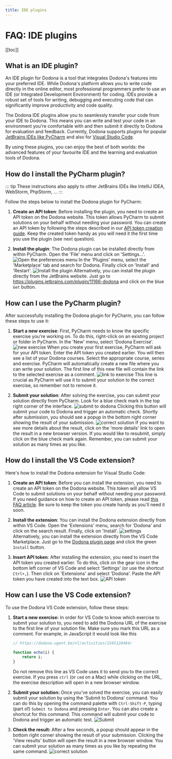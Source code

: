 ```yaml
---
title: IDE plugins
---
```


# FAQ: IDE plugins

[[toc]]

## What is an IDE plugin?

An IDE plugin for Dodona is a tool that integrates Dodona's features into your preferred IDE. While Dodona's platform allows you to write code directly in the online editor, most professional programmers prefer to use an IDE (or Integrated Development Environment) for coding. IDEs provide a robust set of tools for writing, debugging and executing code that can significantly improve productivity and code quality.

The Dodona IDE plugins allow you to seamlessly transfer your code from your IDE to Dodona. This means you can write and test your code in an environment you're comfortable with and then submit it directly to Dodona for evaluation and feedback. Currently, Dodona supports plugins for popular [JetBrains IDEs like PyCharm](#how-do-i-install-the-pycharm-plugin) and also for [Visual Studio Code](#how-do-i-install-the-vs-code-extension).

By using these plugins, you can enjoy the best of both worlds: the advanced features of your favourite IDE and the learning and evaluation tools of Dodona.

## How do I install the PyCharm plugin?

::: tip
These instructions also apply to other JetBrains IDEs like IntelliJ IDEA, WebStorm, PhpStorm, ...
:::

Follow the steps below to install the Dodona plugin for PyCharm:

1. **Create an API token**: Before installing the plugin, you need to create an API token on the Dodona website. This token allows PyCharm to submit solutions on your behalf without needing your password. You can create an API token by following the steps described in our [API token creation guide](/en/faq/api-tokens/#how-do-i-create-an-api-token). Keep the created token handy as you will need it the first time you use the plugin (see next question).

2. **Install the plugin**: The Dodona plugin can be installed directly from within PyCharm. Open the 'File' menu and click on 'Settings...'.
  ![Open the preferences menu](./pc-settings.png)
 In the 'Plugins' menu, select the 'Marketplace' tab and search for Dodona. Finally click on 'Install' and 'Restart'.
  ![Install the plugin](./pc-install.png)
  Alternatively, you can install the plugin directly from the JetBrains website. Just go to https://plugins.jetbrains.com/plugin/11166-dodona and click on the blue `Get` button.

## How can I use the PyCharm plugin?

After successfully installing the Dodona plugin for PyCharm, you can follow these steps to use it:

1. **Start a new exercise**: First, PyCharm needs to know the specific exercise you're working on. To do this, right-click on an existing project or folder in PyCharm. In the 'New' menu, select 'Dodona Exercise'.
  ![new exercise](./pc-new-exercise.png)
  When you create your first exercise, PyCharm will ask for your API token. Enter the API token you created earlier. You will then see a list of your Dodona courses. Select the appropriate course, series and exercise. PyCharm will automatically create a new file where you can write your solution. The first line of this new file will contain the link to the selected exercise as a comment.
  ![link to exercise](./pc-link.png)
  This line is crucial as PyCharm will use it to submit your solution to the correct exercise, so remember not to remove it.

2. **Submit your solution**: After solving the exercise, you can submit your solution directly from PyCharm. Look for a blue check mark in the top right corner of the interface.
  ![submit to dodona](./pc-check-mark.png)
  Clicking this button will submit your code to Dodona and trigger an automatic check. Shortly after submission, you should see a popup in the bottom right corner showing the result of your submission.
  ![correct solution](./pc-correct.png)
  If you want to see more details about the result, click on the 'more details' link to open the result in a new browser version. If you would like to resubmit, simply click on the blue check mark again. Remember, you can submit your solution as many times as you like.


## How do I install the VS Code extension?

Here's how to install the Dodona extension for Visual Studio Code:

1. **Create an API token**: Before you can install the extension, you need to create an API token on the Dodona website. This token will allow VS Code to submit solutions on your behalf without needing your password. If you need guidance on how to create an API token, please read [this FAQ article](/en/faq/api-tokens/). Be sure to keep the token you create handy as you'll need it soon.

2. **Install the extension**: You can install the Dodona extension directly from within VS Code. Open the 'Extensions' menu, search for 'Dodona' and click on the search result. Finally, click on 'Install'.
  ![settings](./vs-market.png)
  Alternatively, you can install the extension directly from the VS Code Marketplace. Just go to the [Dodona plugin page](https://marketplace.visualstudio.com/items?itemName=thepieterdc.dodona-plugin-vscode) and click the green `Install` button.

3. **Insert API token**: After installing the extension, you need to insert the API token you created earlier. To do this, click on the gear icon in the bottom left corner of VS Code and select 'Settings' (or use the shortcut `Ctrl+,`). Then click on 'Extensions' and select 'Dodona'. Paste the API token you have created into the text box.
  ![API token](./vs-token.png)

## How can I use the VS Code extension?

To use the Dodona VS Code extension, follow these steps:

1. **Start a new exercise:** In order for VS Code to know which exercise to submit your solution to, you need to add the Dodona URL of the exercise to the first line of your solution file. Make sure you mark this URL as a comment. For example, in JavaScript it would look like this

    ```javascript
    // https://dodona.ugent.be/nl/activities/1545120484/

    function echo(i) {
        return i;
    }
    ```
   Do not remove this line as VS Code uses it to send you to the correct exercise. If you press `ctrl` (or `cmd` on a Mac) while clicking on the URL, the exercise description will open in a new browser window.

2. **Submit your solution:** Once you've solved the exercise, you can easily submit your solution by using the 'Submit to Dodona' command. You can do this by opening the command palette with `Ctrl-Shift-P`, typing (part of) `Submit to Dodona` and pressing `Enter`. You can also create a shortcut for this command. This command will submit your code to Dodona and trigger an automatic test.
  ![Submit](./vs-submit.png)

3. **Check the result:** After a few seconds, a popup should appear in the bottom right corner showing the result of your submission. Clicking the 'View results' button will open the result in a new browser window. You can submit your solution as many times as you like by repeating the same command.
  ![correct solution](./vs-correct.png)
